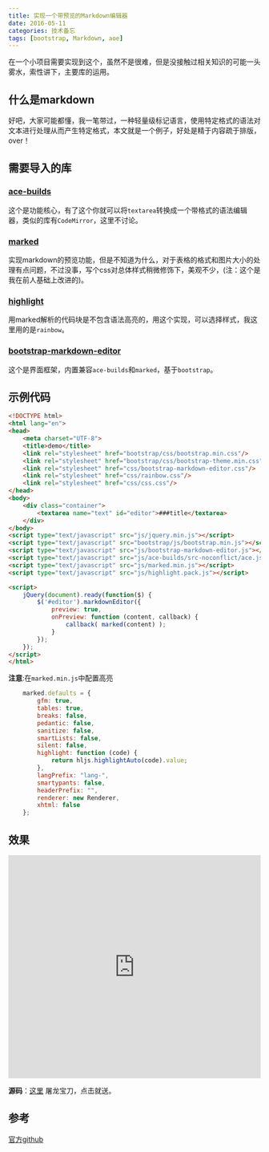 ```yaml
---
title: 实现一个带预览的Markdown编辑器
date: 2016-05-11
categories: 技术备忘
tags: [bootstrap, Markdown, aoe]
---
```

在一个小项目需要实现到这个，虽然不是很难，但是没接触过相关知识的可能一头雾水，索性讲下，主要库的运用。

<!--more-->

## 什么是markdown

好吧，大家可能都懂，我一笔带过，一种轻量级标记语言，使用特定格式的语法对文本进行处理从而产生特定格式，本文就是一个例子，好处是精于内容疏于排版，over！

## 需要导入的库

### [ace-builds](https://github.com/ajaxorg/ace-builds)

这个是功能核心，有了这个你就可以将`textarea`转换成一个带格式的语法编辑器，类似的库有`CodeMirror`，这里不讨论。

### [marked](https://github.com/chjj/marked)

实现markdown的预览功能，但是不知道为什么，对于表格的格式和图片大小的处理有点问题，不过没事，写个css对总体样式稍微修饰下，美观不少，(注：这个是我在前人基础上改进的)。

### [highlight](https://highlightjs.org/)

用marked解析的代码块是不包含语法高亮的，用这个实现，可以选择样式，我这里用的是`rainbow`。

### [bootstrap-markdown-editor](https://github.com/inacho/bootstrap-markdown-editor)

这个是界面框架，内置兼容`ace-builds`和`marked`，基于`bootstrap`。

## 示例代码

```html
<!DOCTYPE html>
<html lang="en">
<head>
    <meta charset="UTF-8">
    <title>demo</title>
    <link rel="stylesheet" href="bootstrap/css/bootstrap.min.css"/>
    <link rel="stylesheet" href="bootstrap/css/bootstrap-theme.min.css"/>
    <link rel="stylesheet" href="css/bootstrap-markdown-editor.css"/>
    <link rel="stylesheet" href="css/rainbow.css"/>
    <link rel="stylesheet" href="css/css.css"/>
</head>
<body>
    <div class="container">
        <textarea name="text" id="editor">###title</textarea>
    </div>
</body>
<script type="text/javascript" src="js/jquery.min.js"></script>
<script type="text/javascript" src="bootstrap/js/bootstrap.min.js"></script>
<script type="text/javascript" src="js/bootstrap-markdown-editor.js"></script>
<script type="text/javascript" src="js/ace-builds/src-noconflict/ace.js"></script>
<script type="text/javascript" src="js/marked.min.js"></script>
<script type="text/javascript" src="js/highlight.pack.js"></script>

<script>
    jQuery(document).ready(function($) {
        $('#editor').markdownEditor({
            preview: true,
            onPreview: function (content, callback) {
                callback( marked(content) );
            }
        });
    });
</script>
</html>
```

**注意**:在`marked.min.js`中配置高亮

```js
    marked.defaults = {
        gfm: true,
        tables: true,
        breaks: false,
        pedantic: false,
        sanitize: false,
        smartLists: false,
        silent: false,
        highlight: function (code) {
            return hljs.highlightAuto(code).value;
        },
        langPrefix: "lang-",
        smartypants: false,
        headerPrefix: "",
        renderer: new Renderer,
        xhtml: false
    };
```

## 效果

<iframe style="width:100%; height:445px;" name="iFrame1" scrolling="no" src="http://yinyizhixian.github.io/bootstrap-markdown-demo/" frameborder="0"></iframe>

**源码**：[这里](https://github.com/yinyizhixian/bootstrap-markdown-demo) 屠龙宝刀，点击就送。



## 参考
[官方github](https://github.com/inacho/bootstrap-markdown-editor)


